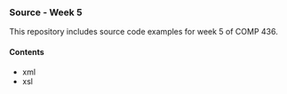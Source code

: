 ### Source - Week 5

This repository includes source code examples for week 5 of COMP 436.

#### Contents
* xml
* xsl
